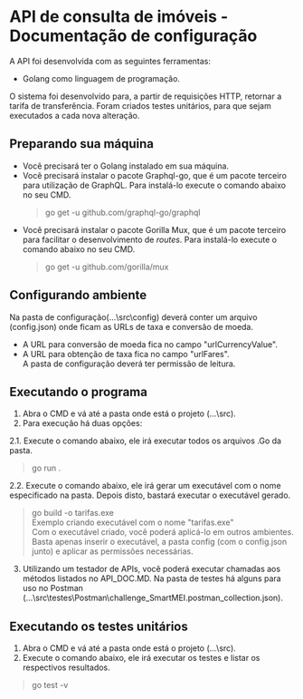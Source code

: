 
# API  de consulta de imóveis   - Documentação de configuração  

A API foi desenvolvida com as seguintes ferramentas:  
- Golang como linguagem de programação.  

O sistema foi desenvolvido para, a partir de requisições HTTP, retornar a tarifa de transferência.
Foram criados testes unitários, para que sejam executados a cada nova alteração.  

## Preparando sua máquina  
 - Você precisará ter o Golang instalado em sua máquina.  
 - Você precisará instalar o pacote Graphql-go, que é um pacote terceiro para utilização de GraphQL. Para instalá-lo execute o comando abaixo no seu CMD.  
	>go get -u github.com/graphql-go/graphql  
 - Você precisará instalar o pacote Gorilla Mux, que é um pacote terceiro para facilitar o desenvolvimento de _routes_. Para instalá-lo execute o comando abaixo no seu CMD.  
	>go get -u github.com/gorilla/mux   
		

## Configurando ambiente  
Na pasta de configuração(...\src\config) deverá conter um arquivo (config.json) onde ficam as URLs de taxa e conversão de moeda.  
 - A URL para conversão de moeda fica no campo "urlCurrencyValue".  
 - A URL para obtenção de taxa fica no campo "urlFares".  
A pasta de configuração deverá ter permissão de leitura.  

## Executando o programa  
 1. Abra o CMD e vá até a pasta onde está o projeto (...\src).  
 2. Para execução há duas opções:  

2.1. Execute o comando abaixo, ele irá executar todos os arquivos .Go da pasta.  
> go run .  
 
2.2. Execute o comando abaixo, ele irá gerar um executável com o nome especificado na pasta. Depois disto, bastará executar o executável gerado.  
> go build -o tarifas.exe  
Exemplo criando executável com o nome "tarifas.exe"  
Com o executável criado, você poderá aplicá-lo em outros ambientes. Basta apenas inserir o executável, a pasta config (com o config.json junto) e aplicar as permissões necessárias.  

3. Utilizando um testador de APIs, você poderá executar chamadas aos métodos listados no API_DOC.MD. Na pasta de testes há alguns para uso no Postman (...\src\testes\Postman\challenge_SmartMEI.postman_collection.json).  

## Executando os testes unitários  
1. Abra o CMD e vá até a pasta onde está o projeto (...\src).  
2. Execute o comando abaixo, ele irá executar os testes e listar os respectivos resultados.  
> go test -v

